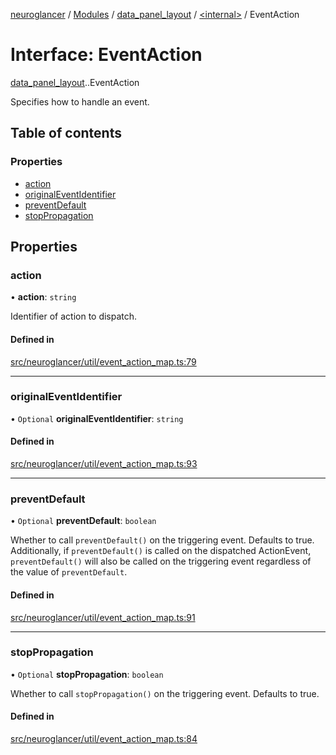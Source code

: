 [neuroglancer](../README.md) / [Modules](../modules.md) / [data\_panel\_layout](../modules/data_panel_layout.md) / [<internal\>](../modules/data_panel_layout._internal_.md) / EventAction

# Interface: EventAction

[data_panel_layout](../modules/data_panel_layout.md).[<internal>](../modules/data_panel_layout._internal_.md).EventAction

Specifies how to handle an event.

## Table of contents

### Properties

- [action](data_panel_layout._internal_.EventAction.md#action)
- [originalEventIdentifier](data_panel_layout._internal_.EventAction.md#originaleventidentifier)
- [preventDefault](data_panel_layout._internal_.EventAction.md#preventdefault)
- [stopPropagation](data_panel_layout._internal_.EventAction.md#stoppropagation)

## Properties

### action

• **action**: `string`

Identifier of action to dispatch.

#### Defined in

[src/neuroglancer/util/event_action_map.ts:79](https://github.com/ActiveBrainAtlas2/neuroglancer/blob/540617bc/src/neuroglancer/util/event_action_map.ts#L79)

___

### originalEventIdentifier

• `Optional` **originalEventIdentifier**: `string`

#### Defined in

[src/neuroglancer/util/event_action_map.ts:93](https://github.com/ActiveBrainAtlas2/neuroglancer/blob/540617bc/src/neuroglancer/util/event_action_map.ts#L93)

___

### preventDefault

• `Optional` **preventDefault**: `boolean`

Whether to call `preventDefault()` on the triggering event.  Defaults to true.  Additionally,
if `preventDefault()` is called on the dispatched ActionEvent, `preventDefault()` will also be
called on the triggering event regardless of the value of `preventDefault`.

#### Defined in

[src/neuroglancer/util/event_action_map.ts:91](https://github.com/ActiveBrainAtlas2/neuroglancer/blob/540617bc/src/neuroglancer/util/event_action_map.ts#L91)

___

### stopPropagation

• `Optional` **stopPropagation**: `boolean`

Whether to call `stopPropagation()` on the triggering event.  Defaults to true.

#### Defined in

[src/neuroglancer/util/event_action_map.ts:84](https://github.com/ActiveBrainAtlas2/neuroglancer/blob/540617bc/src/neuroglancer/util/event_action_map.ts#L84)
